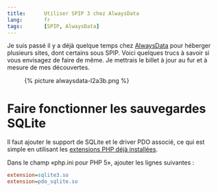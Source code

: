 ```yaml
---
title:      Utiliser SPIP 3 chez AlwaysData
lang:       fr
tags:       [SPIP, AlwaysData]
---
```


Je suis passé il y a déjà quelque temps chez [AlwaysData](https://www.alwaysdata.com/) pour héberger plusieurs sites, dont certains sous SPIP. Voici quelques trucs à savoir si vous envisagez de faire de même. Je mettrais le billet à jour au fur et à mesure de mes découvertes.

<figure class="one-fourth right">
  {% picture alwaysdata-l2a3b.png %}
</figure>

# Faire fonctionner les sauvegardes SQLite

Il faut ajouter le support de SQLite et le driver PDO associé, ce qui est simple en utilisant les [extensions PHP déjà installées](http://wiki.alwaysdata.com/wiki/Activer_une_extension_PHP_pr%C3%A9-install%C3%A9e).

Dans le champ «php.ini pour PHP 5», ajouter les lignes suivantes :

~~~ ini
extension=sqlite3.so
extension=pdo_sqlite.so
~~~
